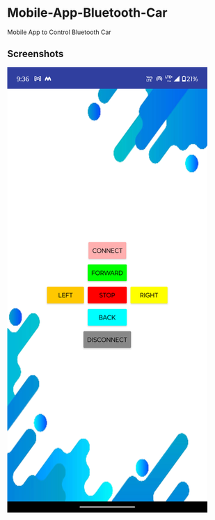 # Mobile-App-Bluetooth-Car
Mobile App to Control Bluetooth Car

## Screenshots

![App Screenshot](images/Screenshot_20241222-213611.png)

